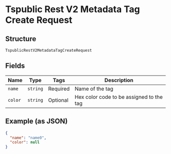 
# Tspublic Rest V2 Metadata Tag Create Request

## Structure

`TspublicRestV2MetadataTagCreateRequest`

## Fields

| Name | Type | Tags | Description |
|  --- | --- | --- | --- |
| `name` | `string` | Required | Name of the tag |
| `color` | `string` | Optional | Hex color code to be assigned to the tag |

## Example (as JSON)

```json
{
  "name": "name0",
  "color": null
}
```

